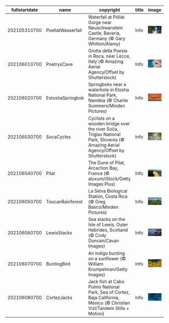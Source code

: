 |fullstartdate|name|copyright|title|image|
|--|--|--|--|--|
202105310700|PoellatWasserfall|Waterfall at Pöllat Gorge near Neuschwanstein Castle, Bavaria, Germany (© Gary Whitton/Alamy)|Info|![](/en-AU/2021/06/202105310700PoellatWasserfall.jpg)|
202106010700|PoetrysCave|Grotta della Poesia in Roca, near Lecce, Italy (© Amazing Aerial Agency/Offset by Shutterstock)|Info|![](/en-AU/2021/06/202106010700PoetrysCave.jpg)|
202106020700|EstoshaSpringbok|Springboks near a waterhole in Etosha National Park, Namibia (© Charlie Summers/Minden Pictures)|Info|![](/en-AU/2021/06/202106020700EstoshaSpringbok.jpg)|
202106030700|SocaCycles|Cyclists on a wooden bridge over the river Soča, Triglav National Park, Slovenia (© Amazing Aerial Agency/Offset by Shutterstock)|Info|![](/en-AU/2021/06/202106030700SocaCycles.jpg)|
202106040700|Pilat|The Dune of Pilat, Arcachon Bay, France (© aluxum/iStock/Getty Images Plus)|Info|![](/en-AU/2021/06/202106040700Pilat.jpg)|
202106050700|ToucanRainforest|La Selva Biological Station, Costa Rica (© Greg Basco/Minden Pictures)|Info|![](/en-AU/2021/06/202106050700ToucanRainforest.jpg)|
202106060700|LewisStacks|Sea stacks on the Isle of Lewis, Outer Hebrides, Scotland (© Cody Duncan/Cavan Images)|Info|![](/en-AU/2021/06/202106060700LewisStacks.jpg)|
202106070700|BuntingBird|An indigo bunting on a sunflower (© William Krumpelman/Getty Images)|Info|![](/en-AU/2021/06/202106070700BuntingBird.jpg)|
202106080700|CortezJacks|Jack fish at Cabo Pulmo National Park, Sea of Cortez, Baja California, Mexico (© Christian Vizl/Tandem Stills + Motion)|Info|![](/en-AU/2021/06/202106080700CortezJacks.jpg)|
